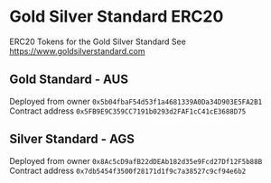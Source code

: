 # Gold Silver Standard ERC20
ERC20 Tokens for the Gold Silver Standard
See https://www.goldsilverstandard.com

## Gold Standard - AUS

Deployed from owner `0x5b04fbaF54d53f1a4681339A0Da34D903E5FA2B1`
Contract address `0x5FB9E9C359CC7191b0293d2FAF1cC41cE3688D75`

## Silver Standard - AGS

Deployed from owner `0x8Ac5cD9afB22dDEAb182d35e9Fcd27Df12F5b88B`
Contract address `0x7db5454f3500f28171d1f9c7a38527c9cf94e6b2`
